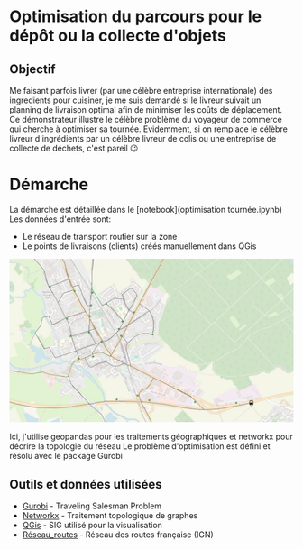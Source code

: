 # Optimisation du parcours pour le dépôt ou la collecte d'objets

## Objectif

Me faisant parfois livrer (par une célèbre entreprise internationale) des ingredients pour cuisiner, je me suis demandé si le livreur suivait un planning de livraison optimal afin de minimiser les coûts de déplacement. Ce démonstrateur illustre le célèbre problème du voyageur de commerce qui cherche à optimiser sa tournée.
Evidemment, si on remplace le célèbre livreur d'ingrédients par un célèbre livreur de colis ou une entreprise de collecte de déchets, c'est pareil 😉

# Démarche 
La démarche est détaillée dans le [notebook](optimisation tournée.ipynb)  
Les données d'entrée sont:

- Le réseau de transport routier sur la zone
- Le points de livraisons (clients) créés manuellement dans QGis

![Clients](images/points_de_livraisons.jpg)


Ici, j'utilise geopandas pour les traitements géographiques et networkx pour décrire la topologie du réseau
Le problème d'optimisation est défini et résolu avec le package Gurobi

## Outils et données utilisées

- [Gurobi](https://www.gurobi.com/jupyter_models/traveling-salesman/) - Traveling Salesman Problem
- [Networkx](https://networkx.org/) - Traitement topologique de graphes
- [QGis](https://qgis.org/) - SIG utilisé pour la visualisation
- [Réseau_routes](https://geoservices.ign.fr/route500) - Réseau des routes française (IGN)
